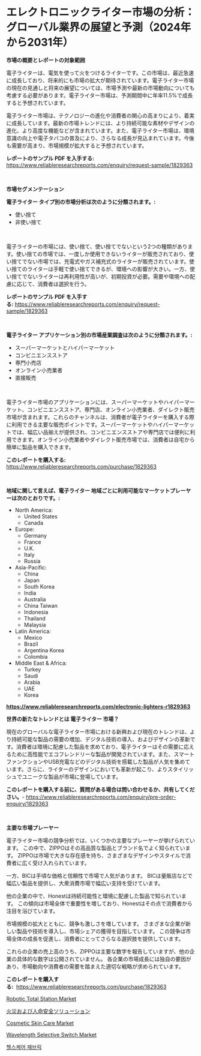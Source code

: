 <p><h1>エレクトロニックライター市場の分析：グローバル業界の展望と予測（2024年から2031年）</h1></p><p><strong>市場の概要とレポートの対象範囲</strong></p>
<p><p>電子ライターは、電気を使って火をつけるライターです。この市場は、最近急速に成長しており、将来的にも市場の拡大が期待されています。電子ライター市場の現在の見通しと将来の展望については、市場予測や最新の市場動向についても考慮する必要があります。電子ライター市場は、予測期間中に年率11.5%で成長すると予想されています。</p><p>電子ライター市場は、テクノロジーの進化や消費者の関心の高まりにより、着実に成長しています。最新の市場トレンドには、より持続可能な素材やデザインの進化、より高度な機能などが含まれています。また、電子ライター市場は、環境意識の向上や電子タバコの普及により、さらなる成長が見込まれています。今後も需要が高まり、市場規模が拡大すると予想されています。</p></p>
<p><strong>レポートのサンプル PDF を入手する:</strong> <a href="https://www.reliableresearchreports.com/enquiry/request-sample/1829363">https://www.reliableresearchreports.com/enquiry/request-sample/1829363</a></p>
<p>&nbsp;</p>
<p><strong>市場セグメンテーション</strong></p>
<p><strong>電子ライター タイプ別の市場分析は次のように分類されます。:</strong></p>
<p><ul><li>使い捨て</li><li>非使い捨て</li></ul></p>
<p>&nbsp;</p>
<p><p>電子ライターの市場には、使い捨て、使い捨てでないという2つの種類があります。使い捨ての市場では、一度しか使用できないライターが販売されており、使い捨てでない市場では、充電式やガス補充式のライターが販売されています。使い捨てのライターは手軽で使い捨てできるが、環境への影響が大きい。一方、使い捨てでないライターは再利用性が高いが、初期投資が必要。需要や環境への配慮に応じて、消費者は選択を行う。</p></p>
<p><strong>レポートのサンプル PDF を入手する:</strong>&nbsp;<a href="https://www.reliableresearchreports.com/enquiry/request-sample/1829363">https://www.reliableresearchreports.com/enquiry/request-sample/1829363</a></p>
<p>&nbsp;</p>
<p><strong> 電子ライター アプリケーション別の市場産業調査は次のように分類されます。:</strong></p>
<p><ul><li>スーパーマーケットとハイパーマーケット</li><li>コンビニエンスストア</li><li>専門小売店</li><li>オンライン小売業者</li><li>直接販売</li></ul></p>
<p>&nbsp;</p>
<p><p>電子ライター市場のアプリケーションには、スーパーマーケットやハイパーマーケット、コンビニエンスストア、専門店、オンライン小売業者、ダイレクト販売市場が含まれます。これらのチャンネルは、消費者が電子ライターを購入する際に利用できる主要な販売ポイントです。スーパーマーケットやハイパーマーケットでは、幅広い品揃えが提供され、コンビニエンスストアや専門店では便利に利用できます。オンライン小売業者やダイレクト販売市場では、消費者は自宅から簡単に製品を購入できます。</p></p>
<p><strong>このレポートを購入する:</strong>&nbsp; <a href="https://www.reliableresearchreports.com/purchase/1829363">https://www.reliableresearchreports.com/purchase/1829363</a></p>
<p>&nbsp;</p>
<p><strong>地域に関して言えば、電子ライター 地域ごとに利用可能なマーケットプレーヤーは次のとおりです。:</strong></p>
<p><ul>
    <li>
        North America:
        <ul>
            <li>United States</li>
            <li>Canada</li>
        </ul>
    </li>
    <li>
        Europe:
        <ul>
            <li>Germany</li>
            <li>France</li>
            <li>U.K.</li>
            <li>Italy</li>
            <li>Russia</li>
        </ul>
    </li>
    <li>
        Asia-Pacific:
        <ul>
            <li>China</li>
            <li>Japan</li>
            <li>South Korea</li>
            <li>India</li>
            <li>Australia</li>
            <li>China Taiwan</li>
            <li>Indonesia</li>
            <li>Thailand</li>
            <li>Malaysia</li>
        </ul>
    </li>
    <li>
        Latin America:
        <ul>
            <li>Mexico</li>
            <li>Brazil</li>
            <li>Argentina Korea</li>
            <li>Colombia</li>
        </ul>
    </li>
    <li>
        Middle East & Africa:
        <ul>
            <li>Turkey</li>
            <li>Saudi</li>
            <li>Arabia</li>
            <li>UAE</li>
            <li>Korea</li>
        </ul>
    </li>
    </ul></p>
<p><strong><a href="https://www.reliableresearchreports.com/electronic-lighters-r1829363">https://www.reliableresearchreports.com/electronic-lighters-r1829363</a></strong>&nbsp;</p>
<p><strong>世界の新たなトレンドとは 電子ライター 市場？</strong></p>
<p><p>現在のグローバルな電子ライター市場における新興および現在のトレンドは、より持続可能な製品の需要の増加、デジタル技術の導入、およびデザインの革新です。消費者は環境に配慮した製品を求めており、電子ライターはその需要に応えるために高性能でエコフレンドリーな製品が開発されています。また、スマートファンクションやUSB充電などのデジタル技術を搭載した製品が人気を集めています。さらに、ライターのデザインにおいても革新が起こり、よりスタイリッシュでユニークな製品が市場に登場しています。</p></p>
<p><strong>このレポートを購入する前に、質問がある場合は問い合わせるか、共有してください。</strong>- <a href="https://www.reliableresearchreports.com/enquiry/pre-order-enquiry/1829363">https://www.reliableresearchreports.com/enquiry/pre-order-enquiry/1829363</a></p>
<p>&nbsp;</p>
<p><strong>主要な市場プレーヤー</strong></p>
<p><p>電子ライター市場の競争分析では、いくつかの主要なプレーヤーが挙げられています。 この中で、ZIPPOはその高品質な製品とブランド名でよく知られています。 ZIPPOは市場で大きな存在感を持ち、さまざまなデザインやスタイルで消費者に広く受け入れられています。</p><p>一方、BICは手頃な価格と信頼性で市場で人気があります。 BICは量販店などで幅広い製品を提供し、大衆消費市場で幅広い支持を受けています。</p><p>他の企業の中で、Honestは持続可能性と環境に配慮した製品で知られています。 この傾向は市場全体で重要性を増しており、Honestはその点で消費者から注目を浴びています。</p><p>市場規模の拡大とともに、競争も激しさを増しています。 さまざまな企業が新しい製品や技術を導入し、市場シェアの獲得を目指しています。 この競争は市場全体の成長を促進し、消費者にとってさらなる選択肢を提供しています。</p><p>これらの企業の売上高のうち、ZIPPOは主要な数字を報告していますが、他の企業の具体的な数字は公開されていません。 各企業の市場成長には独自の要因があり、市場動向や消費者の需要を踏まえた適切な戦略が求められています。</p></p>
<p><strong>このレポートを購入する:</strong>&nbsp;&nbsp;<a href="https://www.reliableresearchreports.com/purchase/1829363">https://www.reliableresearchreports.com/purchase/1829363</a></p>
<p><p><a href="https://github.com/nancykennedykellievqfqt2/Market-Research-Report-List-2/blob/main/robotic-total-station-market.md">Robotic Total Station Market</a></p><p><a href="https://github.com/MosesSpinka1914/Market-Research-Report-List-1/blob/main/502249376513.md">火災および人命安全ソリューション</a></p><p><a href="https://issuu.com/reportprime-2/docs/cosmetic-skin-care-market-size-2030.pptx">Cosmetic Skin Care Market</a></p><p><a href="https://github.com/seekum/Market-Research-Report-List-2/blob/main/wavelength-selective-switch-market.md">Wavelength Selective Switch Market</a></p><p><a href="https://github.com/durgin521/Market-Research-Report-List-1/blob/main/835539172261.md">헬스케어 패브릭</a></p></p>